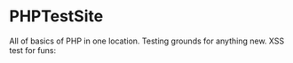 # PHPTestSite
All of basics of PHP in one location. Testing grounds for anything new. 
XSS test for funs:
<script>alert("YOU HAVE BEEN XSS'd");</script>
